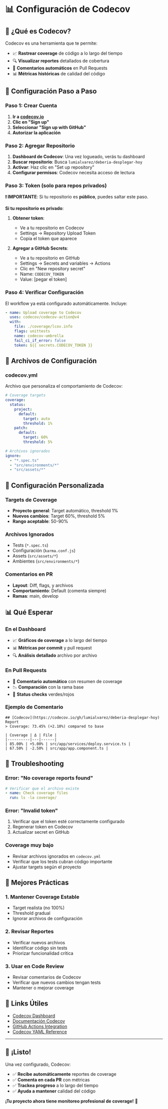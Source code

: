 # 📊 Configuración de Codecov

## 🎯 ¿Qué es Codecov?

Codecov es una herramienta que te permite:
- 📈 **Rastrear coverage** de código a lo largo del tiempo
- 🔍 **Visualizar reportes** detallados de cobertura
- 📝 **Comentarios automáticos** en Pull Requests
- 📊 **Métricas históricas** de calidad del código

## 🚀 Configuración Paso a Paso

### **Paso 1: Crear Cuenta**

1. **Ir a [codecov.io](https://codecov.io)**
2. **Clic en "Sign up"**
3. **Seleccionar "Sign up with GitHub"**
4. **Autorizar la aplicación**

### **Paso 2: Agregar Repositorio**

1. **Dashboard de Codecov**: Una vez logueado, verás tu dashboard
2. **Buscar repositorio**: Busca `lumialvarez/deberia-desplegar-hoy`
3. **Activar**: Haz clic en "Set up repository"
4. **Configurar permisos**: Codecov necesita acceso de lectura

### **Paso 3: Token (solo para repos privados)**

**❗ IMPORTANTE**: Si tu repositorio es **público**, puedes saltar este paso.

**Si tu repositorio es privado**:

1. **Obtener token**:
   - Ve a tu repositorio en Codecov
   - Settings → Repository Upload Token
   - Copia el token que aparece

2. **Agregar a GitHub Secrets**:
   - Ve a tu repositorio en GitHub
   - Settings → Secrets and variables → Actions
   - Clic en "New repository secret"
   - Name: `CODECOV_TOKEN`
   - Value: [pegar el token]

### **Paso 4: Verificar Configuración**

El workflow ya está configurado automáticamente. Incluye:

```yaml
- name: Upload coverage to Codecov
  uses: codecov/codecov-action@v4
  with:
    file: ./coverage/lcov.info
    flags: unittests
    name: codecov-umbrella
    fail_ci_if_error: false
    token: ${{ secrets.CODECOV_TOKEN }}
```

## 📁 Archivos de Configuración

### **codecov.yml**
Archivo que personaliza el comportamiento de Codecov:

```yaml
# Coverage targets
coverage:
  status:
    project:
      default:
        target: auto
        threshold: 1%
    patch:
      default:
        target: 60%
        threshold: 5%

# Archivos ignorados
ignore:
  - "*.spec.ts"
  - "src/environments/*"
  - "src/assets/*"
```

## 🎯 Configuración Personalizada

### **Targets de Coverage**
- **Proyecto general**: Target automático, threshold 1%
- **Nuevos cambios**: Target 60%, threshold 5%
- **Rango aceptable**: 50-90%

### **Archivos Ignorados**
- Tests (`*.spec.ts`)
- Configuración (`karma.conf.js`)
- Assets (`src/assets/*`)
- Ambientes (`src/environments/*`)

### **Comentarios en PR**
- **Layout**: Diff, flags, y archivos
- **Comportamiento**: Default (comenta siempre)
- **Ramas**: main, develop

## 📊 Qué Esperar

### **En el Dashboard**
- 📈 **Gráficos de coverage** a lo largo del tiempo
- 📊 **Métricas por commit** y pull request
- 🔍 **Análisis detallado** archivo por archivo

### **En Pull Requests**
- 📝 **Comentario automático** con resumen de coverage
- 📉 **Comparación** con la rama base
- 🎯 **Status checks** verdes/rojos

### **Ejemplo de Comentario**
```
## [Codecov](https://codecov.io/gh/lumialvarez/deberia-desplegar-hoy) Report
> Coverage: 73.45% (+2.10%) compared to base

| Coverage | Δ | File |
|----------|---|------|
| 85.00% | +5.00% | src/app/services/deploy.service.ts |
| 67.50% | -2.50% | src/app/app.component.ts |
```

## 🔧 Troubleshooting

### **Error: "No coverage reports found"**
```yaml
# Verificar que el archivo existe
- name: Check coverage files
  run: ls -la coverage/
```

### **Error: "Invalid token"**
1. Verificar que el token esté correctamente configurado
2. Regenerar token en Codecov
3. Actualizar secret en GitHub

### **Coverage muy bajo**
- Revisar archivos ignorados en `codecov.yml`
- Verificar que los tests cubran código importante
- Ajustar targets según el proyecto

## 🎯 Mejores Prácticas

### **1. Mantener Coverage Estable**
- Target realista (no 100%)
- Threshold gradual
- Ignorar archivos de configuración

### **2. Revisar Reportes**
- Verificar nuevos archivos
- Identificar código sin tests
- Priorizar funcionalidad crítica

### **3. Usar en Code Review**
- Revisar comentarios de Codecov
- Verificar que nuevos cambios tengan tests
- Mantener o mejorar coverage

## 🔗 Links Útiles

- [Codecov Dashboard](https://codecov.io)
- [Documentación Codecov](https://docs.codecov.com)
- [GitHub Actions Integration](https://docs.codecov.com/docs/github-actions)
- [Codecov YAML Reference](https://docs.codecov.com/docs/codecov-yaml)

---

## 🎉 ¡Listo!

Una vez configurado, Codecov:
- ✅ **Recibe automáticamente** reportes de coverage
- ✅ **Comenta en cada PR** con métricas
- ✅ **Trackea progreso** a lo largo del tiempo
- ✅ **Ayuda a mantener** calidad del código

**¡Tu proyecto ahora tiene monitoreo profesional de coverage!** 🚀 